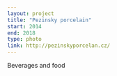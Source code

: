 ```yaml
---
layout: project
title: "Pezinsky porcelain"
start: 2014
end: 2018
type: photo
link: http://pezinskyporcelan.cz/
---
```

Beverages and food
